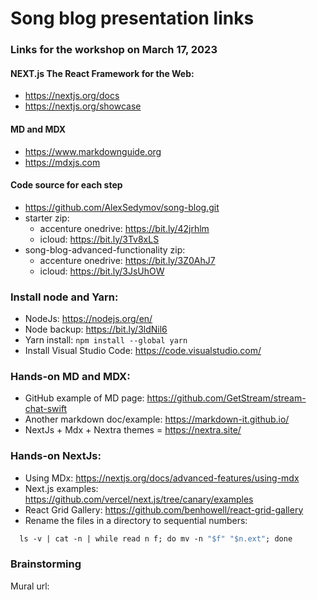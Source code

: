 # Song blog presentation links


### Links for the workshop on March 17, 2023

#### NEXT.js The React Framework for the Web:
* https://nextjs.org/docs
* https://nextjs.org/showcase

#### MD and MDX
* https://www.markdownguide.org
* https://mdxjs.com

#### Code source for each step
*  https://github.com/AlexSedymov/song-blog.git
* starter zip: 
  * accenture onedrive: https://bit.ly/42jrhlm
  * icloud: https://bit.ly/3Tv8xLS
* song-blog-advanced-functionality zip: 
  * accenture onedrive: https://bit.ly/3Z0AhJ7
  * icloud: https://bit.ly/3JsUhOW

### Install node and Yarn:
* NodeJs: https://nodejs.org/en/
* Node backup: https://bit.ly/3ldNil6
* Yarn install: ```npm install --global yarn```
* Install Visual Studio Code: https://code.visualstudio.com/

### Hands-on MD and MDX:
* GitHub example of MD page: https://github.com/GetStream/stream-chat-swift
* Another markdown doc/example: https://markdown-it.github.io/
* NextJs + Mdx + Nextra themes = https://nextra.site/

### Hands-on NextJs:
* Using MDx: https://nextjs.org/docs/advanced-features/using-mdx
* Next.js examples: https://github.com/vercel/next.js/tree/canary/examples
* React Grid Gallery: https://github.com/benhowell/react-grid-gallery
* Rename the files in a directory to sequential numbers:
```dockerfile
  ls -v | cat -n | while read n f; do mv -n "$f" "$n.ext"; done
```

### Brainstorming
Mural url:

